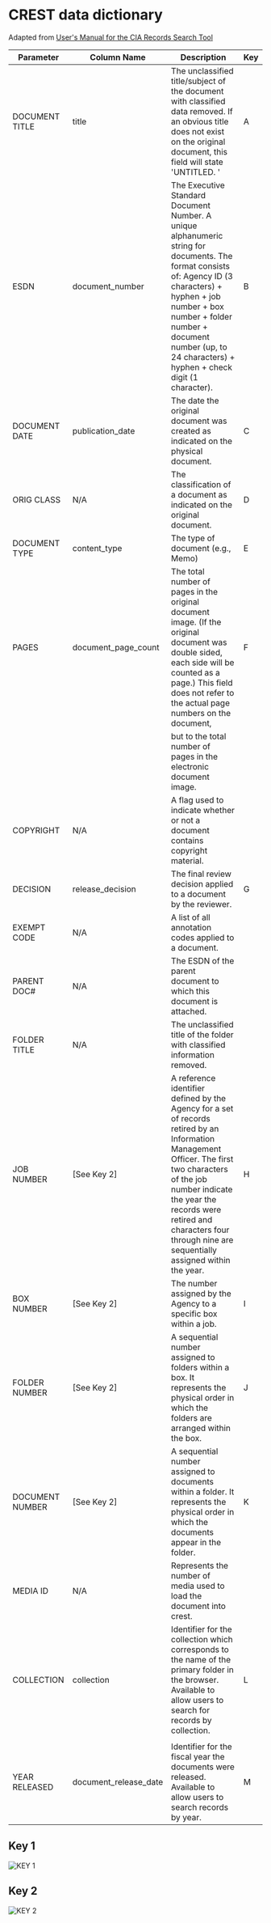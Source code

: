 # CREST data dictionary

Adapted from [User's Manual for the CIA Records Search Tool](https://fas.org/irp/cia/product/user-2003.pdf)

| Parameter       | Column Name           | Description                                                                                                                                                                                                                                                                       | Key |
|-----------------|-----------------------|-----------------------------------------------------------------------------------------------------------------------------------------------------------------------------------------------------------------------------------------------------------------------------------|-----|
| DOCUMENT TITLE  | title                 | The unclassified title/subject of the document with classified data removed. If an obvious title does not exist on the original document, this field will state 'UNTITLED. '                                                                                                      | A   |
| ESDN            | document_number       | The Executive Standard Document Number. A unique alphanumeric string for documents. The format consists of: Agency ID (3 characters) + hyphen + job number + box number + folder number + document number (up, to 24 characters) + hyphen + check digit (1 character).            | B   |
| DOCUMENT DATE   | publication_date      | The date the original document was created as indicated on the physical document.                                                                                                                                                                                                 | C   |
| ORIG CLASS      | N/A                   | The classification of a document as indicated on the original document.                                                                                                                                                                                                           | D   |
| DOCUMENT TYPE   | content_type          | The type of document (e.g., Memo)                                                                                                                                                                                                                                                 | E   |
| PAGES           | document_page_count   | The total number of pages in the original document image. (If the original document was double sided, each side will be counted as a page.) This field does not refer to the actual page numbers on the document,                                                                 | F   |
|                 |                       | but to the total number of pages in the electronic document image.                                                                                                                                                                                                                |     |
| COPYRIGHT       | N/A                   | A flag used to indicate whether or not a document contains copyright material.                                                                                                                                                                                                    |     |
| DECISION        | release_decision      | The final review decision applied to a document by the reviewer.                                                                                                                                                                                                                  | G   |
| EXEMPT CODE     | N/A                   | A list of all annotation codes applied to a document.                                                                                                                                                                                                                             |     |
| PARENT DOC#     | N/A                   | The ESDN of the parent document to which this document is attached.                                                                                                                                                                                                               |     |
| FOLDER TITLE    | N/A                   | The unclassified title of the folder with classified information removed.                                                                                                                                                                                                         |     |
| JOB NUMBER      | [See Key 2]           | A reference identifier defined by the Agency for a set of records retired by an Information Management Officer. The first two characters of the job number indicate the year the records were retired and characters four through nine are sequentially assigned within the year. | H   |
| BOX NUMBER      | [See Key 2]           | The number assigned by the Agency to a specific box within a job.                                                                                                                                                                                                                 | I   |
| FOLDER NUMBER   | [See Key 2]           | A sequential number assigned to folders within a box. It represents the physical order in which the folders are arranged within the box.                                                                                                                                          | J   |
| DOCUMENT NUMBER | [See Key 2]           | A sequential number assigned to documents within a folder. It represents the physical order in which the documents appear in the folder.                                                                                                                                          | K   |
| MEDIA ID        | N/A                   | Represents the number of media used to load the document into crest.                                                                                                                                                                                                              |     |
| COLLECTION      | collection            | Identifier for the collection which corresponds to the name of the primary folder in the browser. Available to allow users to search for records by collection.                                                                                                                   | L   |
|                 |                       |                                                                                                                                                                                                                                                                                   |     |
| YEAR RELEASED   | document_release_date | Identifier for the fiscal year the documents were released. Available to allow users to search records by year.                                                                                                                                                                   | M   |

## Key 1
![KEY 1](https://cdn.filepicker.io/api/file/PTmNNq9gTGGlOeS3L31F)

## Key 2
![KEY 2](https://cdn.filepicker.io/api/file/3hUIJfo3Rq6JG2rpIs5T)

